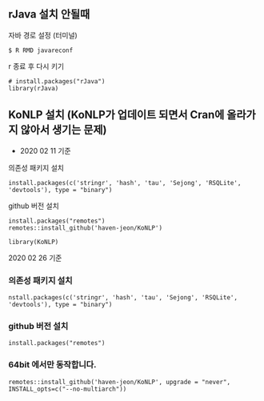 
## rJava 설치 안될때

 자바 경로 설정 (터미널) <br>

`$ R RMD javareconf`

r 종료 후 다시 키기

`# install.packages("rJava")` <br>
`library(rJava)`


## KoNLP 설치 (KoNLP가 업데이트 되면서 Cran에 올라가지 않아서 생기는 문제)

- 2020 02 11 기준

의존성 패키지 설치

`install.packages(c('stringr', 'hash', 'tau', 'Sejong', 'RSQLite', 'devtools'), type = "binary")`

github 버전 설치

```install.packages("remotes")``` <br>
```remotes::install_github('haven-jeon/KoNLP')```

```library(KoNLP)```




2020 02 26 기준

### 의존성 패키지 설치
```nstall.packages(c('stringr', 'hash', 'tau', 'Sejong', 'RSQLite', 'devtools'), type = "binary")```

### github 버전 설치
```install.packages("remotes")```
### 64bit 에서만 동작합니다.
```remotes::install_github('haven-jeon/KoNLP', upgrade = "never", INSTALL_opts=c("--no-multiarch"))```
